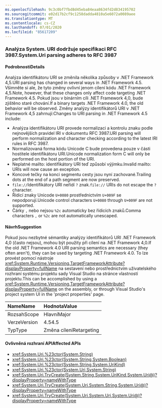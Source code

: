 ```yaml
---
ms.openlocfilehash: 9c3c0bf7fbd8d45eba84eaa8634fd2d834195702
ms.sourcegitcommit: e02d17b2cf9c1258dadda4810a5e6072a0089aee
ms.translationtype: MT
ms.contentlocale: cs-CZ
ms.lasthandoff: 07/01/2020
ms.locfileid: "85617209"
---
```

### <a name="systemuri-parsing-adheres-to-rfc-3987"></a><span data-ttu-id="d3680-101">Analýza System. URI dodržuje specifikaci RFC 3987.</span><span class="sxs-lookup"><span data-stu-id="d3680-101">System.Uri parsing adheres to RFC 3987</span></span>

#### <a name="details"></a><span data-ttu-id="d3680-102">Podrobnosti</span><span class="sxs-lookup"><span data-stu-id="d3680-102">Details</span></span>

<span data-ttu-id="d3680-103">Analýza identifikátoru URI se změnila několika způsoby v .NET Framework 4,5.</span><span class="sxs-lookup"><span data-stu-id="d3680-103">URI parsing has changed in several ways in .NET Framework 4.5.</span></span> <span data-ttu-id="d3680-104">Všimněte si ale, že tyto změny ovlivní jenom cílení kódu .NET Framework 4,5.</span><span class="sxs-lookup"><span data-stu-id="d3680-104">Note, however, that these changes only affect code targeting .NET Framework 4.5.</span></span> <span data-ttu-id="d3680-105">Pokud jsou v binárním cíli .NET Framework 4,0, bude zjištěno staré chování.</span><span class="sxs-lookup"><span data-stu-id="d3680-105">If a binary targets .NET Framework 4.0, the old behavior will be observed.</span></span> <span data-ttu-id="d3680-106">Změny analýzy identifikátorů URI v .NET Framework 4,5 zahrnují:</span><span class="sxs-lookup"><span data-stu-id="d3680-106">Changes to URI parsing in .NET Framework 4.5 include:</span></span>

- <span data-ttu-id="d3680-107">Analýza identifikátoru URI provede normalizaci a kontrolu znaku podle nejnovějších pravidel IRI v dokumentu RFC 3987.</span><span class="sxs-lookup"><span data-stu-id="d3680-107">URI parsing will perform normalization and character checking according to the latest IRI rules in RFC 3987.</span></span>
- <span data-ttu-id="d3680-108">Normalizovaná forma kódu Unicode C bude provedena pouze v části hostitele identifikátoru URI.</span><span class="sxs-lookup"><span data-stu-id="d3680-108">Unicode normalization form C will only be performed on the host portion of the URI.</span></span>
- <span data-ttu-id="d3680-109">Neplatné mailto: identifikátory URI teď způsobí výjimku.</span><span class="sxs-lookup"><span data-stu-id="d3680-109">Invalid mailto: URIs will now cause an exception.</span></span>
- <span data-ttu-id="d3680-110">Koncové tečky na konci segmentu cesty jsou nyní zachované.</span><span class="sxs-lookup"><span data-stu-id="d3680-110">Trailing dots at the end of a path segment are now preserved.</span></span>
- <span data-ttu-id="d3680-111">`file://`Identifikátory URI neřídí `?` znak.</span><span class="sxs-lookup"><span data-stu-id="d3680-111">`file://` URIs do not escape the `?` character.</span></span>
- <span data-ttu-id="d3680-112">Řídicí znaky Unicode `U+0080` prostřednictvím `U+009F` se nepodporují.</span><span class="sxs-lookup"><span data-stu-id="d3680-112">Unicode control characters `U+0080` through `U+009F` are not supported.</span></span>
- <span data-ttu-id="d3680-113">Čárky `,` nebo nejsou `%2c` automaticky bez řídicích znaků.</span><span class="sxs-lookup"><span data-stu-id="d3680-113">Comma characters `,` or `%2c` are not automatically unescaped.</span></span>

#### <a name="suggestion"></a><span data-ttu-id="d3680-114">Návrh</span><span class="sxs-lookup"><span data-stu-id="d3680-114">Suggestion</span></span>

<span data-ttu-id="d3680-115">Pokud jsou nezbytné sémantiky analýzy identifikátorů URI .NET Framework 4,0 (často nejsou), mohou být použity při cílení na .NET Framework 4,0.</span><span class="sxs-lookup"><span data-stu-id="d3680-115">If the old .NET Framework 4.0 URI parsing semantics are necessary (they often aren't), they can be used by targeting .NET Framework 4.0.</span></span> <span data-ttu-id="d3680-116">To lze provést pomocí nástroje <xref:System.Runtime.Versioning.TargetFrameworkAttribute?displayProperty=fullName> na sestavení nebo prostřednictvím uživatelského rozhraní systému projektu sady Visual Studio na stránce vlastností projektu.</span><span class="sxs-lookup"><span data-stu-id="d3680-116">This can be accomplished by using a <xref:System.Runtime.Versioning.TargetFrameworkAttribute?displayProperty=fullName> on the assembly, or through Visual Studio's project system UI in the 'project properties' page.</span></span>

| <span data-ttu-id="d3680-117">Name</span><span class="sxs-lookup"><span data-stu-id="d3680-117">Name</span></span>    | <span data-ttu-id="d3680-118">Hodnota</span><span class="sxs-lookup"><span data-stu-id="d3680-118">Value</span></span>       |
|:--------|:------------|
| <span data-ttu-id="d3680-119">Rozsah</span><span class="sxs-lookup"><span data-stu-id="d3680-119">Scope</span></span>   | <span data-ttu-id="d3680-120">Hlavní</span><span class="sxs-lookup"><span data-stu-id="d3680-120">Major</span></span>       |
| <span data-ttu-id="d3680-121">Verze</span><span class="sxs-lookup"><span data-stu-id="d3680-121">Version</span></span> | <span data-ttu-id="d3680-122">4.5</span><span class="sxs-lookup"><span data-stu-id="d3680-122">4.5</span></span>         |
| <span data-ttu-id="d3680-123">Typ</span><span class="sxs-lookup"><span data-stu-id="d3680-123">Type</span></span>    | <span data-ttu-id="d3680-124">Změna cílení</span><span class="sxs-lookup"><span data-stu-id="d3680-124">Retargeting</span></span> |

#### <a name="affected-apis"></a><span data-ttu-id="d3680-125">Ovlivněná rozhraní API</span><span class="sxs-lookup"><span data-stu-id="d3680-125">Affected APIs</span></span>

- <xref:System.Uri.%23ctor(System.String)>
- <xref:System.Uri.%23ctor(System.String,System.Boolean)>
- <xref:System.Uri.%23ctor(System.String,System.UriKind)>
- <xref:System.Uri.%23ctor(System.Uri,System.String)>
- <xref:System.Uri.TryCreate(System.String,System.UriKind,System.Uri@)?displayProperty=nameWithType>
- <xref:System.Uri.TryCreate(System.Uri,System.String,System.Uri@)?displayProperty=nameWithType>
- <xref:System.Uri.TryCreate(System.Uri,System.Uri,System.Uri@)?displayProperty=nameWithType>
